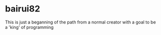 # bairui82
This is just a beganning of the path from a normal creator with a goal to be a 'king' of programming
